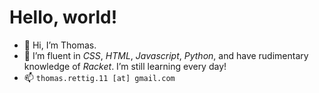 # Hello, world!
- 👋 Hi, I’m Thomas.
- 🌱 I’m fluent in *CSS*, *HTML*, *Javascript*, *Python*, and have rudimentary knowledge of *Racket*. I’m still learning every day!
- 📫 `thomas.rettig.11 [at] gmail.com`
